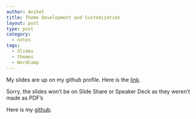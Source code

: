 ```yaml
---
author: Aniket
title: Theme Development and Customization
layout: post
type: post
category:
  - notes
tags:
  - Slides
  - themes
  - WordCamp
---
```

My slides are up on my github profile. Here is the [link][1].

Sorry, the slides won’t be on Slide Share or Speaker Deck as they weren’t made as PDF’s

Here is my [github][2].

 [1]: https://github.com/aniketpant/WordCamp-Presentation "Git Repo for my slides"
 [2]: https://github.com/aniketpant "My Github Repos"